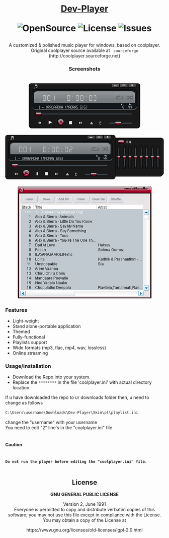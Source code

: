 <h1 align="center">
 
[Dev-Player](https://github.com/devallabharath/Dev-Player)

![OpenSource](https://img.shields.io/badge/OpenSource-Yes-green)
![License](https://img.shields.io/badge/License-GPL2-blue)
![Issues](https://img.shields.io/github/issues/devallabharath/Dev-Player?style=flat)

</h1>

<p align="center">
A customized & polished music player for windows, based on coolplayer.<br>
Original coolplayer source available at <code> sourceforge</code>  (http://coolplayer.sourceforge.net)
</p>

<h3 align="center"> Screenshots <br><br>
 
![Player](https://github.com/devallabharath/Dev-Player/blob/master/Screenshots/screen1.PNG "Player")

![Equilizer](https://github.com/devallabharath/Dev-Player/blob/master/Screenshots/screen2.PNG "Equilizer")

![Playlist](https://github.com/devallabharath/Dev-Player/blob/master/Screenshots/screen3.PNG "Playlist")

</h3>

### Features
* Light-weight
* Stand alone-portable application
* Themed
* Fully-functional
* Playlists support
* Wide formats (mp3, flac, mp4, wav, lossless)
* Online streaming


### Usage/installation
* Download the Repo into your system.
* Replace the <code>********</code> in the file 'coolplayer.ini' with actual directory location.

If u have downloaded the repo to ur downloads folder then, u need to change as follows
```sh
C:\Users\username\Downloads\Dev-Player\Skin\pl\playlist.ini
```
change the "username" with your username <br>
You need to edit "2" line's in the "coolplayer.ini" file <br><br>

#### Caution

<code>
<b>Do not run the player before editing the "coolplayer.ini" file.</b>
</code>


<br>
<h2 align="center"> License </h2>
<p align="center"><b> GNU GENERAL PUBLIC LICENSE </b></p>
<p align="center"> Version 2, June 1991 <br>
 Everyone is permitted to copy and distribute verbatim copies
 of this software; you may not use this file except in compliance with the License.<br>
 You may obtain a copy of the License at
</p>
<p align="center"> https://www.gnu.org/licenses/old-licenses/lgpl-2.0.html </p>
